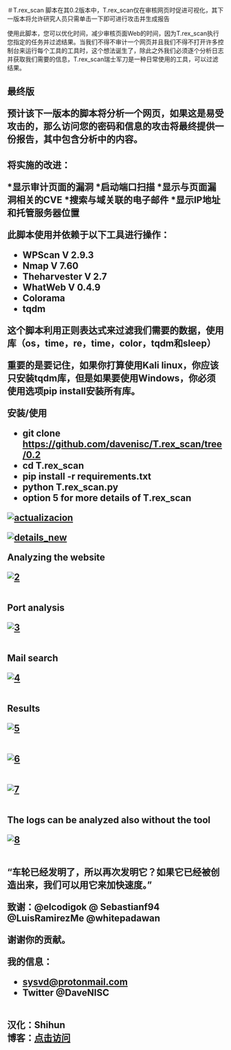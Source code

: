 ＃T.rex_scan
脚本在其0.2版本中，T.rex_scan仅在审核网页时促进可视化，其下一版本将允许研究人员只需单击一下即可进行攻击并生成报告


使用此脚本，您可以优化时间，减少审核页面Web的时间，因为T.rex_scan执行您指定的任务并过滤结果。当我们不得不审计一个网页并且我们不得不打开许多控制台来运行每个工具的工具时，这个想法诞生了，除此之外我们必须逐个分析日志并获取我们需要的信息，T.rex_scan瑞士军刀是一种日常使用的工具，可以过滤结果。

<h2>最终版</ h2>

预计该下一版本的脚本将分析一个网页，如果这是易受攻击的，那么访问您的密码和信息的攻击将最终提供一份报告，其中包含分析中的内容。

<h2>将实施的改进：</ h2>
 
*显示审计页面的漏洞
*启动端口扫描
*显示与页面漏洞相关的CVE
*搜索与域关联的电子邮件
*显示IP地址和托管服务器位置

此脚本使用并依赖于以下工具进行操作：

* WPScan V 2.9.3
* Nmap V 7.60
* Theharvester V 2.7
* WhatWeb V 0.4.9
* Colorama
* tqdm

这个脚本利用正则表达式来过滤我们需要的数据，使用库（os，time，re，time，color，tqdm和sleep）

重要的是要记住，如果你打算使用Kali linux，你应该只安装tqdm库，但是如果要使用Windows，你必须使用选项pip install安装所有库。

安装/使用

* git clone https://github.com/davenisc/T.rex_scan/tree/0.2
* cd T.rex_scan
* pip install -r requirements.txt
* python T.rex_scan.py
* option 5 for more details of T.rex_scan

<a href="https://ibb.co/eEMVuc"><img src="https://preview.ibb.co/mB1Vuc/actualizacion.png" alt="actualizacion" border="0"></a>

<a href="https://ibb.co/jSLFuc"><img src="https://preview.ibb.co/n2eVSx/details_new.png" alt="details_new" border="0"></a>

Analyzing the website

<a href="https://ibb.co/fTLZtS"><img src="https://preview.ibb.co/ewk0YS/2.png" alt="2" border="0"></a><br /><a target='_blank' href=''></a><br />

Port analysis

<a href="https://ibb.co/j9d9Sn"><img src="https://preview.ibb.co/ejZinn/3.png" alt="3" border="0"></a><br /><a target='_blank' href=''></a><br />

Mail search

<a href="https://ibb.co/fxPYnn"><img src="https://preview.ibb.co/gNH8L7/4.png" alt="4" border="0"></a><br /><a target='_blank' href=''></a><br />

Results

<a href="https://ibb.co/cBPhV7"><img src="https://preview.ibb.co/dhFZcn/5.png" alt="5" border="0"></a><br /><a target='_blank' href=''></a><br />

<a href="https://ibb.co/caUoL7"><img src="https://preview.ibb.co/ghPcDS/6.png" alt="6" border="0"></a><br /><a target='_blank' href=''></a><br />

<a href="https://ibb.co/cvQNV7"><img src="https://preview.ibb.co/g2LBOS/7.png" alt="7" border="0"></a><br /><a target='_blank' href=''></a><br />

The logs can be analyzed also without the tool

<a href="https://ibb.co/cuxQiS"><img src="https://preview.ibb.co/nKxQiS/8.png" alt="8" border="0"></a><br /><a target='_blank' href=''></a><br />


“车轮已经发明了，所以再次发明它？如果它已经被创造出来，我们可以用它来加快速度。”

致谢：@elcodigok @ Sebastianf94 @LuisRamirezMe @whitepadawan

谢谢你的贡献。

我的信息：
- sysvd@protonmail.com
- Twitter @DaveNISC

<br>
汉化：Shihun<br>
博客：<a href="https://blog.csdn.net/chk218">点击访问</a>
